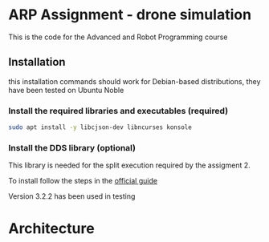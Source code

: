 # ARP Assignment - drone simulation

This is the code for the Advanced and Robot Programming course


## Installation

this installation commands should work for Debian-based distributions, they have
been tested on Ubuntu Noble

### Install the required libraries and executables (required)

```bash
sudo apt install -y libcjson-dev libncurses konsole
```

### Install the DDS library (optional)

This library is needed for the split execution required by the assigment 2.

To install follow the steps in the [official guide](https://fast-dds.docs.eprosima.com/en/latest/installation/binaries/binaries_linux.html)

Version 3.2.2 has been used in testing


# Architecture

